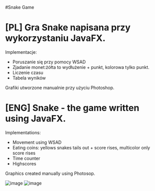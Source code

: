 #Snake Game
# [PL] Gra Snake napisana przy wykorzystaniu JavaFX.
Implementacje:
- Poruszanie się przy pomocy WSAD
- Zjadanie monet:żółta to wydłużenie + punkt, kolorowa tylko punkt.
- Liczenie czasu
- Tabela wyników

Grafiki utworzone manualnie przy użyciu Photoshop.



# [ENG] Snake - the game written using JavaFX.
Implementations:
- Movement using WSAD
- Eating coins: yellows snakes tails out + score rises, multicolor only score rises 
- Time counter
- Highscores

Graphics created manually using Photosop.

![image](https://user-images.githubusercontent.com/103941193/163823473-e9a6bc9e-4186-46bb-97bd-f0ff62da337f.png)
![image](https://user-images.githubusercontent.com/103941193/163823681-493641ae-eb27-4dd9-ba19-c82d339b5c14.png)
